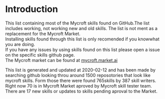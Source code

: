 # Introduction
This list containing most of the Mycroft skills found on GitHub.The list includes working, not working new and old skills. The list is not ment as a replacement for the Mycroft Market.  
Installing skills found through this list is only recomended if you knowwhat you are doing.  
If you have any issues by using skills found on this list please open a issue on the specific skills github page.  
The Mycroft market can be found at [mycroft.market.ai](http://mycroft.market.ai)  
  
This list is generated and updated at 2020-02-12 and has been made by searching github looking throu around 1500 reposotories that look like mycroft skills. Form those there were found 765skills by 387 skill writers. Right now 70 is in Mycroft Market aproved by Mycroft skill tester team. There are 17 new skills or updates to skills pending aproval to the Market.